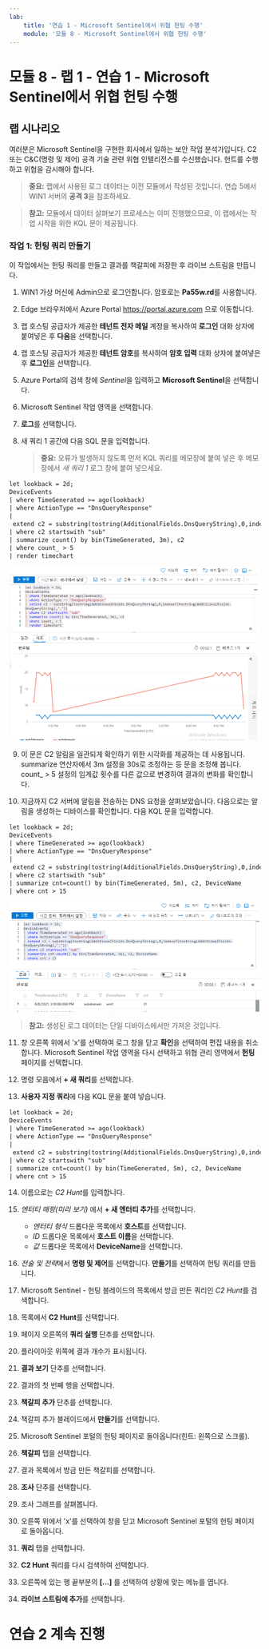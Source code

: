 ```yaml
---
lab:
    title: '연습 1 - Microsoft Sentinel에서 위협 헌팅 수행'
    module: '모듈 8 - Microsoft Sentinel에서 위협 헌팅 수행'
---
```


# 모듈 8 - 랩 1 - 연습 1 - Microsoft Sentinel에서 위협 헌팅 수행

## 랩 시나리오

여러분은 Microsoft Sentinel을 구현한 회사에서 일하는 보안 작업 분석가입니다. C2 또는 C&C(명령 및 제어) 공격 기술 관련 위협 인텔리전스를 수신했습니다.  헌트를 수행하고 위협을 감시해야 합니다.

>**중요:** 랩에서 사용된 로그 데이터는 이전 모듈에서 작성된 것입니다. 연습 5에서 WIN1 서버의 **공격 3**을 참조하세요.

>**참고:**  모듈에서 데이터 살펴보기 프로세스는 이미 진행했으므로, 이 랩에서는 작업 시작을 위한 KQL 문이 제공됩니다.  


### 작업 1: 헌팅 쿼리 만들기

이 작업에서는 헌팅 쿼리를 만들고 결과를 책갈피에 저장한 후 라이브 스트림을 만듭니다.

1. WIN1 가상 머신에 Admin으로 로그인합니다. 암호로는 **Pa55w.rd**를 사용합니다.  

2. Edge 브라우저에서 Azure Portal https://portal.azure.com 으로 이동합니다.

3. 랩 호스팅 공급자가 제공한 **테넌트 전자 메일** 계정을 복사하여 **로그인** 대화 상자에 붙여넣은 후 **다음**을 선택합니다.

4. 랩 호스팅 공급자가 제공한 **테넌트 암호**를 복사하여 **암호 입력** 대화 상자에 붙여넣은 후 **로그인**을 선택합니다.

5. Azure Portal의 검색 창에 *Sentinel*을 입력하고 **Microsoft Sentinel**을 선택합니다.

6. Microsoft Sentinel 작업 영역을 선택합니다.

7. **로그**를 선택합니다. 

8. 새 쿼리 1 공간에 다음 SQL 문을 입력합니다.

   >**중요:** 오류가 발생하지 않도록 먼저 KQL 쿼리를 메모장에 붙여 넣은 후 메모장에서 *새 쿼리 1* 로그 창에 붙여 넣으세요.

```KQL
let lookback = 2d;
DeviceEvents
| where TimeGenerated >= ago(lookback) 
| where ActionType == "DnsQueryResponse"
| extend c2 = substring(tostring(AdditionalFields.DnsQueryString),0,indexof(tostring(AdditionalFields.DnsQueryString),"."))
| where c2 startswith "sub"
| summarize count() by bin(TimeGenerated, 3m), c2
| where count_ > 5
| render timechart 
```

   ![스크린샷](../Media/SC200_hunting1.png)

9. 이 문은 C2 알림을 일관되게 확인하기 위한 시각화를 제공하는 데 사용됩니다. summarize 연산자에서 3m 설정을 30s로 조정하는 등 문을 조정해 봅니다. count_ > 5 설정의 임계값 횟수를 다른 값으로 변경하여 결과의 변화를 확인합니다.

10. 지금까지 C2 서버에 알림을 전송하는 DNS 요청을 살펴보았습니다.  다음으로는 알림을 생성하는 디바이스를 확인합니다.  다음 KQL 문을 입력합니다.

```KQL
let lookback = 2d;
DeviceEvents
| where TimeGenerated >= ago(lookback) 
| where ActionType == "DnsQueryResponse"
| extend c2 = substring(tostring(AdditionalFields.DnsQueryString),0,indexof(tostring(AdditionalFields.DnsQueryString),"."))
| where c2 startswith "sub"
| summarize cnt=count() by bin(TimeGenerated, 5m), c2, DeviceName
| where cnt > 15
```

   ![스크린샷](../Media/SC200_hunting2.png)

   >**참고:** 생성된 로그 데이터는 단일 디바이스에서만 가져온 것입니다.

11. 창 오른쪽 위에서 'x'를 선택하여 로그 창을 닫고 **확인**을 선택하여 편집 내용을 취소합니다. Microsoft Sentinel 작업 영역을 다시 선택하고 위협 관리 영역에서 **헌팅** 페이지를 선택합니다.

12. 명령 모음에서 **+ 새 쿼리**를 선택합니다.

13. **사용자 지정 쿼리**에 다음 KQL 문을 붙여 넣습니다.

```KQL
let lookback = 2d;
DeviceEvents
| where TimeGenerated >= ago(lookback) 
| where ActionType == "DnsQueryResponse"
| extend c2 = substring(tostring(AdditionalFields.DnsQueryString),0,indexof(tostring(AdditionalFields.DnsQueryString),"."))
| where c2 startswith "sub"
| summarize cnt=count() by bin(TimeGenerated, 5m), c2, DeviceName
| where cnt > 15
```

14. 이름으로는 *C2 Hunt*를 입력합니다.

15. *엔터티 매핑(미리 보기)* 에서 **+ 새 엔터티 추가**를 선택합니다.

    - *엔터티 형식* 드롭다운 목록에서 **호스트**를 선택합니다.
    - *ID* 드롭다운 목록에서 **호스트 이름**을 선택합니다.
    - *값* 드롭다운 목록에서 **DeviceName**을 선택합니다.

16. *전술 및 전략*에서 **명령 및 제어**를 선택합니다. **만들기**를 선택하여 헌팅 쿼리를 만듭니다.

17. Microsoft Sentinel - 헌팅 블레이드의 목록에서 방금 만든 쿼리인 *C2 Hunt*를 검색합니다.

18. 목록에서 **C2 Hunt**를 선택합니다.

19. 페이지 오른쪽의 **쿼리 실행** 단추를 선택합니다.

20. 플라이아웃 위쪽에 결과 개수가 표시됩니다.

21. **결과 보기** 단추를 선택합니다.

22. 결과의 첫 번째 행을 선택합니다. 

23. **책갈피 추가** 단추를 선택합니다.

24. 책갈피 추가 블레이드에서 **만들기**를 선택합니다.

25. Microsoft Sentinel 포털의 헌팅 페이지로 돌아옵니다(힌트: 왼쪽으로 스크롤).

26. **책갈피** 탭을 선택합니다.

27. 결과 목록에서 방금 만든 책갈피를 선택합니다.

28. **조사** 단추를 선택합니다.

29. 조사 그래프를 살펴봅니다.

30. 오른쪽 위에서 'x'를 선택하여 창을 닫고 Microsoft Sentinel 포털의 헌팅 페이지로 돌아옵니다.

31. **쿼리** 탭을 선택합니다.

32. **C2 Hunt** 쿼리를 다시 검색하여 선택합니다.

33. 오른쪽에 있는 행 끝부분의 **[...]** 를 선택하여 상황에 맞는 메뉴를 엽니다.

34. **라이브 스트림에 추가**를 선택합니다.

# 연습 2 계속 진행
